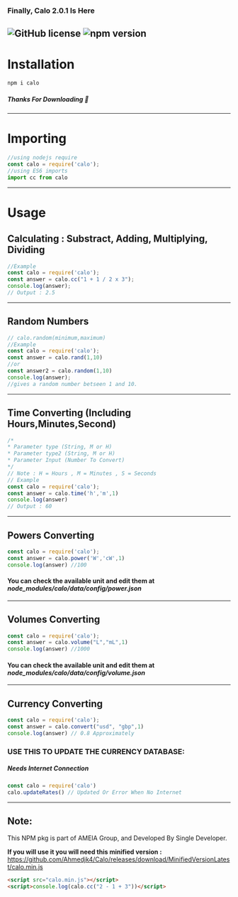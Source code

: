 ### Finally, Calo 2.0.1 Is Here
![GitHub license](https://img.shields.io/badge/license-ISC-green.svg) ![npm version](https://img.shields.io/npm/v/calo.svg?style=flat)
---
# Installation
```cmd
npm i calo
```

##### Thanks For Downloading 💖
---
# Importing
```js
//using nodejs require
const calo = require('calo');
//using ES6 imports 
import cc from calo
```
---
# Usage
## Calculating : Substract, Adding, Multiplying, Dividing
```js
//Example
const calo = require('calo');
const answer = calo.cc("1 + 1 / 2 x 3");
console.log(answer);
// Output : 2.5
```
---
## Random Numbers
```js
// calo.random(minimum,maximum)
//Example
const calo = require('calo');
const answer = calo.rand(1,10)
//or
const answer2 = calo.random(1,10)
console.log(answer);
//gives a random number betseen 1 and 10.
```
---
## Time Converting (Including Hours,Minutes,Second)
```js
/*
* Parameter type (String, M or H)
* Parameter type2 (String, M or H)
* Parameter Input (Number To Convert)
*/
// Note : H = Hours , M = Minutes , S = Seconds
// Example 
const calo = require('calo');
const answer = calo.time('h','m',1)
console.log(answer)
// Output : 60
```
---
## Powers Converting
```js
const calo = require('calo');
const answer = calo.power('W','cW',1)
console.log(answer) //100
```
#### You can check the available unit and edit them at _node_modules/calo/data/config/power.json_
---
## Volumes Converting
```js
const calo = require('calo');
const answer = calo.volume("L","mL",1)
console.log(answer) //1000
```
#### You can check the available unit and edit them at _node_modules/calo/data/config/volume.json_
---
## Currency Converting
```js
const calo = require('calo');
const answer = calo.convert("usd", "gbp",1)
console.log(answer) // 0.8 Approximately
```
### USE THIS TO UPDATE THE CURRENCY DATABASE:

##### Needs Internet Connection
```js
const calo = require('calo')
calo.updateRates() // Updated Or Error When No Internet
```
---
## Note:
This NPM pkg is part of AMEIA Group,
and Developed By Single Developer.

**If you will use it you will need this minified version :** https://github.com/Ahmedjk4/Calo/releases/download/MinifiedVersionLatest/calo.min.js

```html
<script src="calo.min.js"></script>
<script>console.log(calo.cc("2 - 1 + 3"))</script>
```
